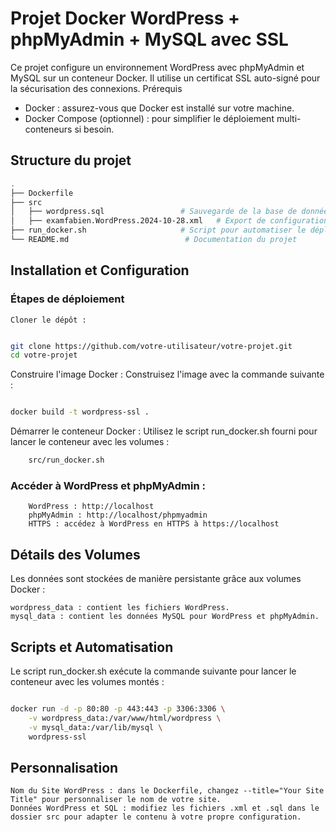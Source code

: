 
# Projet Docker WordPress + phpMyAdmin + MySQL avec SSL

Ce projet configure un environnement WordPress avec phpMyAdmin et MySQL sur un conteneur Docker. Il utilise un certificat SSL auto-signé pour la sécurisation des connexions.
Prérequis

- Docker : assurez-vous que Docker est installé sur votre machine.
- Docker Compose (optionnel) : pour simplifier le déploiement multi-conteneurs si besoin.

## Structure du projet

````bash
.
├── Dockerfile
├── src
│   ├── wordpress.sql                 # Sauvegarde de la base de données MySQL pour WordPress
│   ├── examfabien.WordPress.2024-10-28.xml   # Export de configuration WordPress
├── run_docker.sh                     # Script pour automatiser le déploiement
└── README.md                          # Documentation du projet
````
## Installation et Configuration
### Étapes de déploiement

    Cloner le dépôt :

````bash

git clone https://github.com/votre-utilisateur/votre-projet.git
cd votre-projet
````

Construire l'image Docker : Construisez l'image avec la commande suivante :

````bash

docker build -t wordpress-ssl .
````
Démarrer le conteneur Docker : Utilisez le script run_docker.sh fourni pour lancer le conteneur avec les volumes :

````bash
    src/run_docker.sh
````
### Accéder à WordPress et phpMyAdmin :
        WordPress : http://localhost
        phpMyAdmin : http://localhost/phpmyadmin
        HTTPS : accédez à WordPress en HTTPS à https://localhost

## Détails des Volumes

Les données sont stockées de manière persistante grâce aux volumes Docker :

    wordpress_data : contient les fichiers WordPress.
    mysql_data : contient les données MySQL pour WordPress et phpMyAdmin.

## Scripts et Automatisation

Le script run_docker.sh exécute la commande suivante pour lancer le conteneur avec les volumes montés :

````bash

docker run -d -p 80:80 -p 443:443 -p 3306:3306 \
    -v wordpress_data:/var/www/html/wordpress \
    -v mysql_data:/var/lib/mysql \
    wordpress-ssl
````
## Personnalisation

    Nom du Site WordPress : dans le Dockerfile, changez --title="Your Site Title" pour personnaliser le nom de votre site.
    Données WordPress et SQL : modifiez les fichiers .xml et .sql dans le dossier src pour adapter le contenu à votre propre configuration.